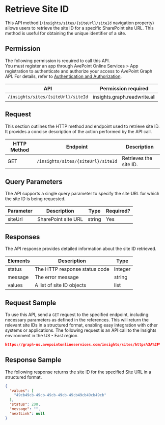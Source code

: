 # Retrieve Site ID

This API method (`/insights/sites/{siteUrl}/siteId` navigation property) allows users to retrieve the site ID for a specific SharePoint site URL. This method is useful for obtaining the unique identifier of a site.

## Permission

The following permission is required to call this API.  
You must register an app through AvePoint Online Services > App registration to authenticate and authorize your access to AvePoint Graph API. For details, refer to [Authentication and Authorization](https://learn.avepoint.com/docs/Use-AvePoint-Graph-API.html#authentication-and-authorization).

| API     | Permission required | 
|-------------------|---------------|
| `/insights/sites/{siteUrl}/siteId` | insights.graph.readwrite.all |

## Request

This section outlines the HTTP method and endpoint used to retrieve site ID. It provides a concise description of the action performed by the API call. 

| HTTP Method | Endpoint | Description |
| --- | --- | --- |
| GET | `/insights/sites/{siteUrl}/siteId` | Retrieves the site ID. |

## Query Parameters

The API supports a single query parameter to specify the site URL for which the site ID is being requested.

| Parameter | Description            | Type    | Required? |
|-----------|------------------------|---------|-----------|
| siteUrl   | SharePoint site URL    | string  | Yes       |

## Responses

The API response provides detailed information about the site ID retrieved. 

| Elements | Description                        | Type    |
|----------|------------------------------------|---------|
| status   | The HTTP response status code      | integer |
| message  | The error message                  | string  |
| values   | A list of site ID objects       | list   |

## Request Sample

To use this API, send a `GET` request to the specified endpoint, including necessary parameters as defined in the references. This will return the relevant site IDs in a structured format, enabling easy integration with other systems or applications. The following request is an API call to the Insights environment in the US - East region.

```json
https://graph-us.avepointonlineservices.com/insights/sites/https%3A%2F%2F****market.sharepoint.com%2Fsites%2Fland2/siteid
```

## Response Sample

The following response returns the site ID for the specified Site URL in a structured format. 

```json
{
  "values": [
    "49cb49cb-49cb-49cb-49cb-49cb49cb49cb49cb"
  ],
  "status": 200,
  "message": "",
  "nextLink": null
}